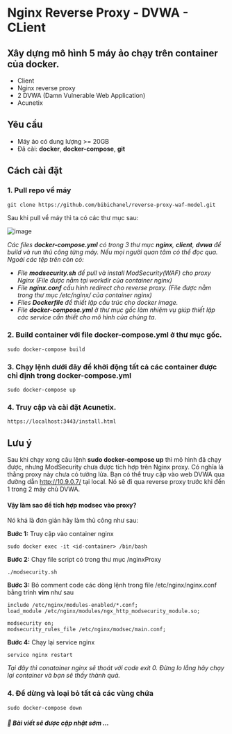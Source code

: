 # Nginx Reverse Proxy - DVWA - CLient

## Xây dựng mô hình 5 máy ảo chạy trên container của docker.
 - Client
 - Nginx reverse proxy 
 - 2 DVWA (Damn Vulnerable Web Application)
 - Acunetix
 
## Yêu cầu
 - Máy ảo có dung lượng >= 20GB
 - Đã cài: **docker**, **docker-compose**, **git**
 
## Cách cài đặt

### 1. Pull repo về máy
```
git clone https://github.com/bibichanel/reverse-proxy-waf-model.git
```
Sau khi pull về máy thì ta có các thư mục sau:

![image](https://user-images.githubusercontent.com/65753412/168476210-2c48acfc-9fe3-4f77-9b9f-73668cdd3800.png)

_Các files **docker-compose.yml** có trong 3 thư mục **nginx**, **client**, **dvwa** để build và run thủ công từng máy. Nếu mọi người quan tâm có thể đọc qua._
_Ngoài các tệp trên còn có:_
- _File **modsecurity.sh** để pull và install ModSecurity(WAF) cho proxy Nginx (File được nằm tại workdir của container nginx)_
- _File **nginx.conf** cấu hình redirect cho reverse proxy. (File được nằm trong thư mục /etc/nginx/ của container nginx)_
- _Files **Dockerfile** để thiết lập cấu trúc cho docker image._
- _File **docker-compose.yml** ở thư mục gốc làm nhiệm vụ giúp thiết lập các service cần thiết cho mô hình của chúng ta._

### 2. Build container với file docker-compose.yml ở thư mục gốc. 
```
sudo docker-compose build
```

### 3. Chạy lệnh dưới đây để khởi động tất cả các container được chỉ định trong docker-compose.yml
```
sudo docker-compose up 
```
### 4. Truy cập và cài đặt Acunetix.
```
https://localhost:3443/install.html
```

## Lưu ý

Sau khi chạy xong câu lệnh **sudo docker-compose up** thì mô hình đã chạy được, nhưng ModSecurity chưa được tích hợp trên Nginx proxy. Có nghĩa là thằng proxy này chưa có tường lửa. Bạn có thể truy cập vào web DVWA qua đường dẫn http://10.9.0.7/ tại local. Nó sẽ đi qua reverse proxy trước khi đến 1 trong 2 máy chủ DVWA.

#### Vậy làm sao để tích hợp modsec vào proxy?

Nó khá là đơn giản hãy làm thủ công như sau:

**Bước 1:** Truy cập vào container nginx 
```
sudo docker exec -it <id-container> /bin/bash
```
**Bước 2:** Chạy file script có trong thư mục /nginxProxy
```
./modsecurity.sh
```
**Bước 3:** Bỏ comment code các dòng lệnh trong file /etc/nginx/nginx.conf bằng trình **vim** như sau
```
include /etc/nginx/modules-enabled/*.conf;
load_module /etc/nginx/modules/ngx_http_modsecurity_module.so;

modsecurity on;
modsecurity_rules_file /etc/nginx/modsec/main.conf;
```
**Bước 4:** Chạy lại service nginx
```
service nginx restart
```
_Tại đây thì conatainer nginx sẽ thoát với code exit 0. Đừng lo lắng hãy chạy lại container và bạn sẽ thấy thành quả._

### 4. Để dừng và loại bỏ tất cả các vùng chứa
```
sudo docker-compose down
```

##### :underage: Bài viết sẽ được cập nhật sớm ...
